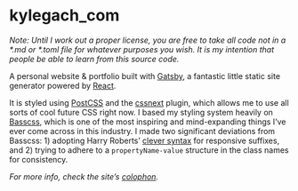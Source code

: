 # kylegach_com

_Note: Until I work out a proper license, you are free to take all code not in a *.md or *.toml file for whatever purposes you wish. It is my intention that people be able to learn from this source code._

A personal website & portfolio built with [Gatsby](https://github.com/gatsbyjs/gatsby/), a fantastic little static site generator powered by [React](https://facebook.github.io/react/).

It is styled using [PostCSS](https://github.com/postcss/postcss) and the [cssnext](https://github.com/MoOx/postcss-cssnext) plugin, which allows me to use all sorts of cool future CSS right now. I based my styling system heavily on [Basscss](https://github.com/basscss/basscss), which is one of the most inspiring and mind-expanding things I’ve ever come across in this industry. I made two significant deviations from Basscss: 1) adopting Harry Roberts’ [clever syntax](http://csswizardry.com/2015/08/bemit-taking-the-bem-naming-convention-a-step-further/#responsive-suffixes) for responsive suffixes, and 2) trying to adhere to a `propertyName-value` structure in the class names for consistency.

_For more info, check the site’s [colophon](https://kylegach.com/colophon)._
